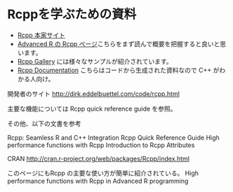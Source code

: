 # Rcppを学ぶための資料

* [Rcpp 本家サイト](http://www.rcpp.org/)
* [Advanced R の Rcpp ページ](http://adv-r.had.co.nz/Rcpp.html)こちらをまず読んで概要を把握すると良いと思います。
* [Rcpp Gallery](http://gallery.rcpp.org/) には様々なサンプルが紹介されています。
* [Rcpp Documentation](http://dirk.eddelbuettel.com/code/rcpp/html/index.html) こちらはコードから生成された資料なので C++ がわかる人向け。









開発者のサイト
http://dirk.eddelbuettel.com/code/rcpp.html


主要な機能については Rcpp quick reference guide を参照。

その他、以下の文書を参考

Rcpp: Seamless R and C++ Integration
Rcpp Quick Reference Guide
High performance functions with Rcpp
Introduction to Rcpp Attributes


CRAN
http://cran.r-project.org/web/packages/Rcpp/index.html

このページにもRcpp の主要な使い方が簡単に紹介されている。
High performance functions with Rcpp in Advanced R programming

